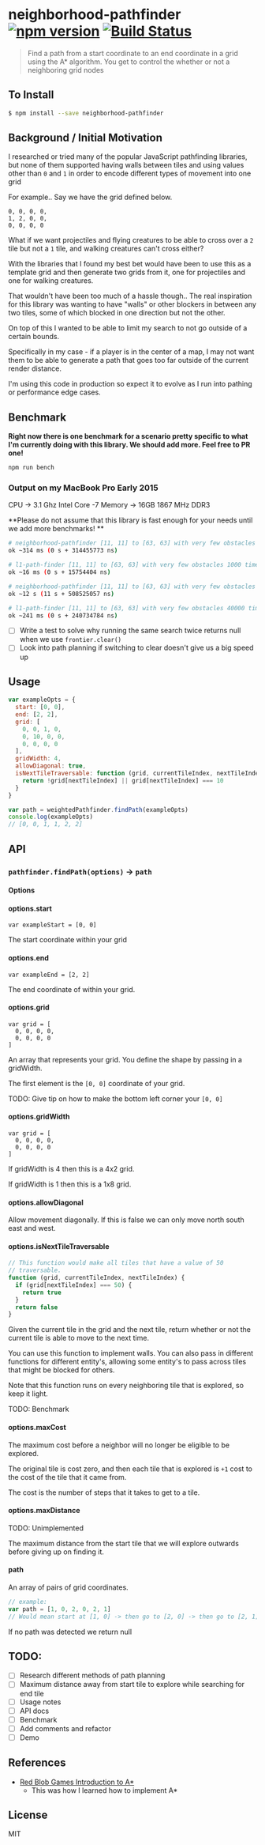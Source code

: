 neighborhood-pathfinder [![npm version](https://badge.fury.io/js/neighborhood-pathfinder.svg)](http://badge.fury.io/js/neighborhood-pathfinder) [![Build Status](https://travis-ci.org/chinedufn/neighborhood-pathfinder.svg?branch=master)](https://travis-ci.org/chinedufn/neighborhood-pathfinder)
===============

> Find a path from a start coordinate to an end coordinate in a grid using the A\* algorithm. You get to control the whether or not a neighboring grid nodes

## To Install

```sh
$ npm install --save neighborhood-pathfinder
```

## Background / Initial Motivation

I researched or tried many of the popular JavaScript pathfinding libraries, but none of them supported having walls between tiles and using values other than
`0` and `1` in order to encode different types of movement into one grid

For example.. Say we have the grid defined below.

```
0, 0, 0, 0,
1, 2, 0, 0,
0, 0, 0, 0
```

What if we want projectiles and flying creatures to be able to cross over a `2` tile but not a `1` tile, and walking creatures can't cross either?

With the libraries that I found my best bet would have been to use this as a template grid and then generate two grids from it, one for projectiles and one for walking creatures.

That wouldn't have been too much of a hassle though.. The real inspiration for this library was wanting to have "walls" or other blockers in between any two tiles, some of which blocked in one direction but not the other.

On top of this I wanted to be able to limit my search to not go outside of a certain bounds.

Specifically in my case - if a player is in the center of a map, I may not want them to be able to generate a path that goes too far outside of the current render distance.

I'm using this code in production so expect it to evolve as I run into pathing or performance edge cases.

## Benchmark

**Right now there is one benchmark for a scenario pretty specific to what I'm currently doing with this library.
We should add more. Feel free to PR one!**

```sh
npm run bench
```

### Output on my MacBook Pro Early 2015

CPU -> 3.1 Ghz Intel Core -7
Memory -> 16GB 1867 MHz DDR3

**Please do not assume that this library is fast enough for your needs until we add more benchmarks! **

```sh
# neighborhood-pathfinder [11, 11] to [63, 63] with very few obstacles 1000 times
ok ~314 ms (0 s + 314455773 ns)

# l1-path-finder [11, 11] to [63, 63] with very few obstacles 1000 times
ok ~16 ms (0 s + 15754404 ns)
```

```sh
# neighborhood-pathfinder [11, 11] to [63, 63] with very few obstacles 40000 times
ok ~12 s (11 s + 508525057 ns)

# l1-path-finder [11, 11] to [63, 63] with very few obstacles 40000 times
ok ~241 ms (0 s + 240734784 ns)
```

- [ ] Write a test to solve why running the same search twice returns null when we use `frontier.clear()`
- [ ] Look into path planning if switching to clear doesn't give us a big speed up

## Usage

```js
var exampleOpts = {
  start: [0, 0],
  end: [2, 2],
  grid: [
    0, 0, 1, 0,
    0, 10, 0, 0,
    0, 0, 0, 0
  ],
  gridWidth: 4,
  allowDiagonal: true,
  isNextTileTraversable: function (grid, currentTileIndex, nextTileIndex) {
    return !grid[nextTileIndex] || grid[nextTileIndex] === 10
  }
}

var path = weightedPathfinder.findPath(exampleOpts)
console.log(exampleOpts)
// [0, 0, 1, 1, 2, 2]
```

## API

### `pathfinder.findPath(options)` -> `path`

#### Options

#### options.start

```
var exampleStart = [0, 0]
```

The start coordinate within your grid

#### options.end

```
var exampleEnd = [2, 2]
```

The end coordinate of within your grid.

#### options.grid

```
var grid = [
  0, 0, 0, 0,
  0, 0, 0, 0
]
```

An array that represents your grid. You define the shape by passing in a gridWidth.

The first element is the `[0, 0]` coordinate of your grid.

TODO: Give tip on how to make the bottom left corner your `[0, 0]`

#### options.gridWidth

```
var grid = [
  0, 0, 0, 0,
  0, 0, 0, 0
]
```

If gridWidth is 4 then this is a 4x2 grid.

If gridWidth is 1 then this is a 1x8 grid.


#### options.allowDiagonal

Allow movement diagonally. If this is false we can only move north south east and west.

#### options.isNextTileTraversable

```js
// This function would make all tiles that have a value of 50
// traversable.
function (grid, currentTileIndex, nextTileIndex) {
  if (grid[nextTileIndex] === 50) {
    return true
  }
  return false
}
```

Given the current tile in the grid and the next tile, return whether or
not the current tile is able to move to the next time.

You can use this function to implement walls. You can also pass in
different functions for different entity's, allowing some entity's to
pass across tiles that might be blocked for others.

Note that this function runs on every neighboring tile that is explored,
so keep it light.

TODO: Benchmark

#### options.maxCost

The maximum cost before a neighbor will no longer be eligible to be explored.

The original tile is cost zero, and then each tile that is explored is `+1` cost
to the cost of the tile that it came from.

The cost is the number of steps that it takes to get to a tile.

#### options.maxDistance

TODO: Unimplemented

The maximum distance from the start tile that we will explore outwards
before giving up on finding it.

#### path

An array of pairs of grid coordinates.

```js
// example:
var path = [1, 0, 2, 0, 2, 1]
// Would mean start at [1, 0] -> then go to [2, 0] -> then go to [2, 1]
```

If no path was detected we return null

## TODO:

- [ ] Research different methods of path planning
- [ ] Maximum distance away from start tile to explore while searching for end tile
- [ ] Usage notes
- [ ] API docs
- [ ] Benchmark
- [ ] Add comments and refactor
- [ ] Demo

## References

- [Red Blob Games Introduction to A\*](http://www.redblobgames.com/pathfinding/a-star/introduction.html)
  - This was how I learned how to implement A\*

## License

MIT
